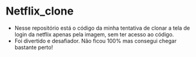 # Netflix_clone
- Nesse repositório está o código da minha tentativa de clonar a tela de login da netflix apenas pela imagem, sem ter acesso ao código.
- Foi divertido e desafiador. Não ficou 100% mas consegui chegar bastante perto!
